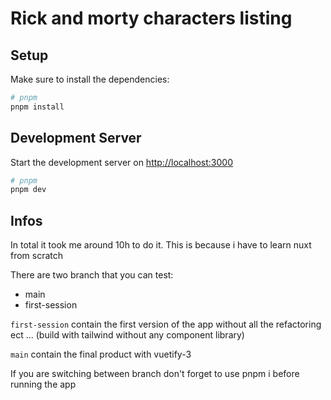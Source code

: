 # Rick and morty characters listing

## Setup

Make sure to install the dependencies:

```bash
# pnpm
pnpm install
```

## Development Server

Start the development server on <http://localhost:3000>

```bash
# pnpm
pnpm dev
```

## Infos

In total it took me around 10h to do it.
This is because i have to learn nuxt from scratch

There are two branch that you can test:

- main
- first-session

`first-session` contain the first version of the app without all the refactoring ect ... (build with tailwind without any component library)

`main` contain the final product with vuetify-3

If you are switching between branch don't forget to use pnpm i before running the app
